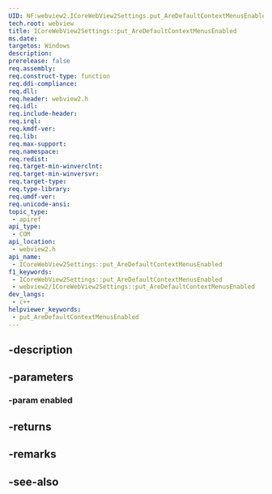 ```yaml
---
UID: NF:webview2.ICoreWebView2Settings.put_AreDefaultContextMenusEnabled
tech.root: webview
title: ICoreWebView2Settings::put_AreDefaultContextMenusEnabled
ms.date: 
targetos: Windows
description: 
prerelease: false
req.assembly: 
req.construct-type: function
req.ddi-compliance: 
req.dll: 
req.header: webview2.h
req.idl: 
req.include-header: 
req.irql: 
req.kmdf-ver: 
req.lib: 
req.max-support: 
req.namespace: 
req.redist: 
req.target-min-winverclnt: 
req.target-min-winversvr: 
req.target-type: 
req.type-library: 
req.umdf-ver: 
req.unicode-ansi: 
topic_type:
 - apiref
api_type:
 - COM
api_location:
 - webview2.h
api_name:
 - ICoreWebView2Settings::put_AreDefaultContextMenusEnabled
f1_keywords:
 - ICoreWebView2Settings::put_AreDefaultContextMenusEnabled
 - webview2/ICoreWebView2Settings::put_AreDefaultContextMenusEnabled
dev_langs:
 - c++
helpviewer_keywords:
 - put_AreDefaultContextMenusEnabled
---
```


## -description

## -parameters

### -param enabled

## -returns

## -remarks

## -see-also

